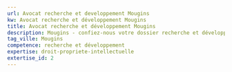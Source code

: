 ```yaml
---
url: Avocat recherche et developpement Mougins
kw: Avocat recherche et développement Mougins
title: Avocat recherche et développement Mougins
description: Mougins - confiez-nous votre dossier recherche et développement
tag_ville: Mougins
competence: recherche et développement
expertise: droit-propriete-intellectuelle
extertise_id: 2
---
```

